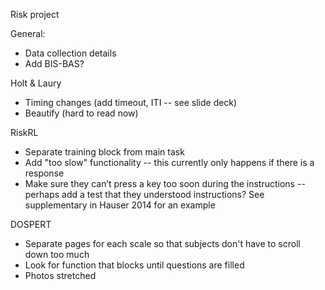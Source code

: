 Risk project

General: 
* Data collection details 
* Add BIS-BAS? 

Holt & Laury
* Timing changes (add timeout, ITI -- see slide deck)
* Beautify (hard to read now)

RiskRL
* Separate training block from main task
* Add "too slow" functionality -- this currently only happens if there is a response  
* Make sure they can’t press a key too soon during the 
instructions -- perhaps add a test that they understood instructions? See supplementary in Hauser 2014 for an example 


DOSPERT 
* Separate pages for each scale so that subjects don't have to scroll down too much
* Look for function that blocks until questions are filled 
* Photos stretched 

 

